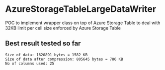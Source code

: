 # AzureStorageTableLargeDataWriter
POC to implement wrapper class on top of Azure Storage Table to deal with 32KB limit per cell size enforced by Azure Storage Table

## Best result tested so far
```
Size of data: 1620891 bytes = 1582 KB
Size of data after compression: 805645 bytes = 786 KB
No of columns used: 25
```